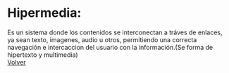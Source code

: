 # Hipermedia:
Es un sistema donde los contenidos se interconectan a tráves de enlaces, ya sean texto, imagenes, audio u otros, permitiendo una correcta navegación e intercaccion del usuario con la información.(Se forma de hipertexto y multimedia)  <br>
[Volver](README.md)

